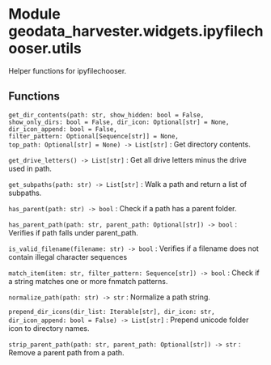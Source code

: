 Module geodata_harvester.widgets.ipyfilechooser.utils
=====================================================
Helper functions for ipyfilechooser.

Functions
---------

    
`get_dir_contents(path: str, show_hidden: bool = False, show_only_dirs: bool = False, dir_icon: Optional[str] = None, dir_icon_append: bool = False, filter_pattern: Optional[Sequence[str]] = None, top_path: Optional[str] = None) ‑> List[str]`
:   Get directory contents.

    
`get_drive_letters() ‑> List[str]`
:   Get all drive letters minus the drive used in path.

    
`get_subpaths(path: str) ‑> List[str]`
:   Walk a path and return a list of subpaths.

    
`has_parent(path: str) ‑> bool`
:   Check if a path has a parent folder.

    
`has_parent_path(path: str, parent_path: Optional[str]) ‑> bool`
:   Verifies if path falls under parent_path.

    
`is_valid_filename(filename: str) ‑> bool`
:   Verifies if a filename does not contain illegal character sequences

    
`match_item(item: str, filter_pattern: Sequence[str]) ‑> bool`
:   Check if a string matches one or more fnmatch patterns.

    
`normalize_path(path: str) ‑> str`
:   Normalize a path string.

    
`prepend_dir_icons(dir_list: Iterable[str], dir_icon: str, dir_icon_append: bool = False) ‑> List[str]`
:   Prepend unicode folder icon to directory names.

    
`strip_parent_path(path: str, parent_path: Optional[str]) ‑> str`
:   Remove a parent path from a path.